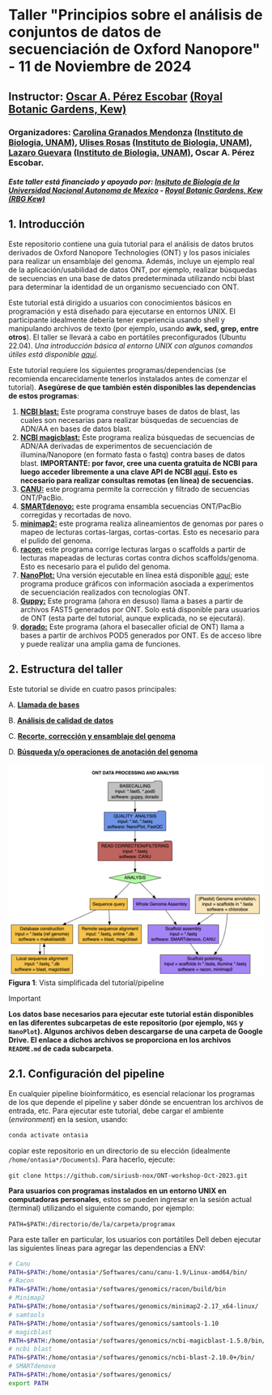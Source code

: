 
# Taller "Principios sobre el análisis de conjuntos de datos de secuenciación de Oxford Nanopore" - 11 de Noviembre de 2024
## Instructor: [Oscar A. Pérez Escobar](https://operez-escobar.wixsite.com/orchidevo) [(Royal Botanic Gardens, Kew)](https://scholar.google.co.uk/citations?user=tSzyp6QAAAAJ&hl=en)
### Organizadores: [Carolina Granados Mendonza](https://scholar.google.com/citations?user=yswIvBwAAAAJ&hl=es) [(Instituto de Biologia, UNAM)](https://www.ib.unam.mx/ib/directorio-del-personal-academico/perfil/index.php?crypt=ZmZLRTZQNHRXK2tGREFHeXUxODFHdz09), [Ulises Rosas](https://scholar.google.com/citations?user=a22UgrAAAAAJ&hl=en) [(Instituto de Biologia, UNAM)](https://www.ib.unam.mx/ib/directorio-del-personal-academico/perfil/index.php?crypt=UmRsNnd2eFFzUlBpYVBzUDFkcWVHZz09), [Lazaro Guevara](https://scholar.google.es/citations?user=G4TO4w0AAAAJ&hl=es) [(Instituto de Biologia, UNAM)](https://www.ib.unam.mx/ib/directorio-del-personal-academico/perfil/index.php?crypt=UTB0dHFEU3BGWTRMY2VqZkw5cHJ4Zz09), Oscar A. Pérez Escobar.
##### Este taller está financiado y apoyado por: [Insituto de Biologia de la Universidad Nacional Autonoma de Mexico](https://www.darwininitiative.org.uk) - [Royal Botanic Gardens, Kew (RBG Kew)](https://www.kew.org)

## 1. Introducción
Este repositorio contiene una guía tutorial para el análisis de datos brutos derivados de Oxford Nanopore Technologies (ONT) y los pasos iniciales para realizar un ensamblaje del genoma. Además, incluye un ejemplo real de la aplicación/usabilidad de datos ONT, por ejemplo, realizar búsquedas de secuencias en una base de datos predeterminada utilizando ncbi blast para determinar la identidad de un organismo secuenciado con ONT.

Este tutorial está dirigido a usuarios con conocimientos básicos en programación y está diseñado para ejecutarse en entornos UNIX. El participante idealmente debería tener experiencia usando shell y manipulando archivos de texto (por ejemplo, usando **awk, sed, grep, entre otros**). El taller se llevará a cabo en portátiles preconfigurados (Ubuntu 22.04). _Una introducción básica al entorno UNIX con algunos comandos útiles está disponible [aquí](https://github.com/siriusb-nox/ONT-IBUNAM-2024/blob/main/bash_tutorial.md)_.

Este tutorial requiere los siguientes programas/dependencias (se recomienda encarecidamente tenerlos instalados antes de comenzar el tutorial). **Asegúrese de que también estén disponibles las dependencias de estos programas**:

1. [**NCBI blast:**](https://blast.ncbi.nlm.nih.gov/Blast.cgi?PAGE_TYPE=BlastDocs&DOC_TYPE=Download) Este programa construye bases de datos de blast, las cuales son necesarias para realizar búsquedas de secuencias de ADN/AA en bases de datos blast.
2. [**NCBI magicblast:**](https://ncbi.github.io/magicblast/doc/download.html) Este programa realiza búsquedas de secuencias de ADN/AA derivadas de experimentos de secuenciación de illumina/Nanopore (en formato fasta o fastq) contra bases de datos blast. **IMPORTANTE: por favor, cree una cuenta gratuita de NCBI para luego acceder libremente a una clave API de NCBI [aquí](https://account.ncbi.nlm.nih.gov/?back_url=https%3A%2F%2Fwww.ncbi.nlm.nih.gov%2F). Esto es necesario para realizar consultas remotas (en línea) de secuencias.**
3. [**CANU:**](https://github.com/marbl/canu) este programa permite la corrección y filtrado de secuencias ONT/PacBio.
4. [**SMARTdenovo:**](https://github.com/ruanjue/smartdenovo) este programa ensambla secuencias ONT/PacBio corregidas y recortadas de novo.
5. [**minimap2:**](https://github.com/lh3/minimap2) este programa realiza alineamientos de genomas por pares o mapeo de lecturas cortas-largas, cortas-cortas. Esto es necesario para el pulido del genoma.
6. [**racon:**](https://github.com/isovic/racon) este programa corrige lecturas largas o scaffolds a partir de lecturas mapeadas de lecturas cortas contra dichos scaffolds/genoma. Esto es necesario para el pulido del genoma.
7. [**NanoPlot:**](https://github.com/wdecoster/NanoPlot) Una versión ejecutable en línea está disponible [aquí](https://nanoplot.bioinf.be/); este programa produce gráficos con información asociada a experimentos de secuenciación realizados con tecnologías ONT.
8. [**Guppy:**](https://nanoporetech.com/nanopore-sequencing-data-analysis) Este programa (ahora en desuso) llama a bases a partir de archivos FAST5 generados por ONT. Solo está disponible para usuarios de ONT (esta parte del tutorial, aunque explicada, no se ejecutará).
9. [**dorado:**]() Este programa (ahora el basecaller oficial de ONT) llama a bases a partir de archivos POD5 generados por ONT. Es de acceso libre y puede realizar una amplia gama de funciones.

## 2. Estructura del taller
Este tutorial se divide en cuatro pasos principales:

A. [**Llamada de bases**](https://github.com/siriusb-nox/ONT-IBUNAM-2024/blob/main/A_basecall.md)

B. [**Análisis de calidad de datos**](https://github.com/siriusb-nox/ONT-IBUNAM-2024/blob/main/B_NanoPlot.md)

C. [**Recorte, corrección y ensamblaje del genoma**](https://github.com/siriusb-nox/ONT-IBUNAM-2024/blob/main/C_read_corrtrim_CANU.md)

D. [**Búsqueda y/o operaciones de anotación del genoma**](https://github.com/siriusb-nox/ONT-IBUNAM-2024/blob/main/D_DataAnalysis_WGS_BLAST.md)

![Figura 1](https://github.com/siriusb-nox/ONT-workshop-Oct-2023/blob/main/IMG/pipeline_overview_v0_OP_16102023.png?raw=true)
**Figura 1**: Vista simplificada del tutorial/pipeline

>[!IMPORTANT]
>**Los datos base necesarios para ejecutar este tutorial están disponibles en las diferentes subcarpetas de este repositorio (por ejemplo, `NGS` y `NanoPlot`). Algunos archivos deben descargarse de una carpeta de Google Drive. El enlace a dichos archivos se proporciona en los archivos `README.md` de cada subcarpeta**.

## 2.1. Configuración del pipeline
En cualquier pipeline bioinformático, es esencial relacionar los programas de los que depende el pipeline y saber dónde se encuentran los archivos de entrada, etc. Para ejecutar este tutorial, debe cargar el ambiente (_environment_) en la sesion, usando:

```bash
conda activate ontasia
```

copiar este repositorio en un directorio de su elección (idealmente `/home/ontasia*/Documents`). Para hacerlo, ejecute:

`git clone https://github.com/siriusb-nox/ONT-workshop-Oct-2023.git`

**Para usuarios con programas instalados en un entorno UNIX en computadoras personales**, estos se pueden ingresar en la sesión actual (terminal) utilizando el siguiente comando, por ejemplo:

`PATH=$PATH:/directorio/de/la/carpeta/programax`

Para este taller en particular, los usuarios con portátiles Dell deben ejecutar las siguientes líneas para agregar las dependencias a ENV:

```bash
# Canu
PATH=$PATH:/home/ontasia*/Softwares/canu/canu-1.9/Linux-amd64/bin/
# Racon 
PATH=$PATH:/home/ontasia*/softwares/genomics/racon/build/bin
# Minimap2
PATH=$PATH:/home/ontasia*/softwares/genomics/minimap2-2.17_x64-linux/
# samtools
PATH=$PATH:/home/ontasia*/softwares/genomics/samtools-1.10
# magicblast
PATH=$PATH:/home/ontasia*/softwares/genomics/ncbi-magicblast-1.5.0/bin/
# ncbi blast
PATH=$PATH:/home/ontasia*/softwares/genomics/ncbi-blast-2.10.0+/bin/
# SMARTdenovo
PATH=$PATH:/home/ontasia*/softwares/genomics/
export PATH
```
